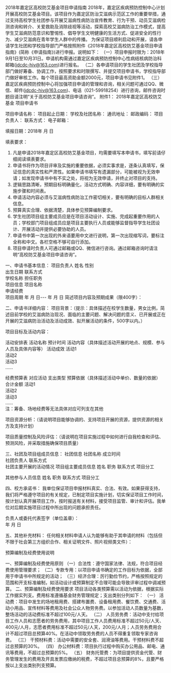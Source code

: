 2018年嘉定区高校防艾基金项目申请指南
2018年，嘉定区疾病预防控制中心计划开展高校防艾基金项目。该项目作为嘉定区防治艾滋病示范区工作的重要举措，通过支持高校学生社团参与开展艾滋病性病防治宣传教育、行为干预、动员艾滋病检测咨询和转介、关爱救助及消除歧视等活动，探索高校艾滋病防治工作模式，提高学生艾滋病防范意识和警惕性、倡导学生文明健康的生活方式、促进安全的性行为、减少艾滋病在青年学生人群中的传播。
为保证项目顺利启动和开展，请各申请学生社团和学校指导部门严格按照附件《2018年嘉定区高校防艾基金项目申请指南》(简称《申请指南》)进行申报。说明如下：
（一）项目申报时限为：2018年9月1日至10月31日。申请机构需通过嘉定区疾病预防控制中心性病结核病防治科邮箱(jdcdc-hiv@163.com)进行报名。
（二）各申请项目的学生社团及学校指导部门做好筹备、协调工作，按照要求和时限撰写、并提交项目申请书，学校指导部门做好审核工作。每个项目最高资助金额2000元，项目申请书见附件1。
（三）嘉定区疾病预防控制中心将加强项目申请的管理和咨询，相关问题可通过QQ、微信、邮件(jdcdc-hiv@163.com)、电话（021-59918254）进行咨询，邮件咨询时题目请注明“关于高校防艾基金项目申请咨询”。
附件1：
2018年嘉定区高校防艾基金
项目申请书


项目申请名称：
项目起止日期：
学校及社团名称：
通讯地址：
邮政编码：
项目负责人：
联系方式：
电子邮箱：









填报日期：2018年    月    日

填表要求：
1.	凡是申请2018年嘉定区高校防艾基金项目，均需要填写本申请书，填写前请仔细阅读填表要求。
2.	申请书将作为项目评审及实施的重要依据，必须实事求是，逐条认真填写，保证信息的真实性和严肃性。如果申请书填写有遗漏部分，可能被视为无效申请；如发现申请书中有不实之处，将视为无效申请，并终止对项目的支持。
3.	逻辑思路清晰，预期目标明确量化，活动方式明确、内容详细，要有明确的实施步骤和时间表。
4.	申请活动内容必须与艾滋病性病防治工作密切相关，要有明确的目标人群相关信息。
5.	预算真实合理、依据清楚，具体参见预算编制要求。
6.	学生社团项目组主要成员应是在项目活动设计、实施、完成起重要作用的人员；学校部门项目组成员应是项目主要执行人员或能够监督指导学生社团设计、开展活动并提供必要协助的人员。
7.	申请书中第一次出现的外来语要用中文进行说明，第一次出现缩写词，要标注全称和中文。各栏空格不够可自行添加。
8.	项目申请时负责人可通过邮箱或QQ、微信进行咨询。通过邮箱咨询时请注明“高校防艾基金项目申请咨询”。


一、申请书基本信息：
项目负责人	姓名		性别	
	出生日期		联系方式	
	学校名称		担任职务	
项目信息	项目名称	
	申请经费	
	项目周期	年  月  日---    年  月  日 
	简述项目内容及预期成果（限400字）：














二、申请书详细内容：
项目背景：（提示：具体描述在校学生数量，男女比例，简述目前学校的艾滋病防治现况、面临的主要问题、解决问题的意义、已开展或正在开展的艾滋病防治活动及活动成效、拟开展活动的条件，500字以内。）







项目目标及活动内容：





活动安排表
活动名称	预计时间	活动内容（具体描述活动开展的地点、规模、参与人员及具体内容等）	活动成效
活动1			
活动2			
活动3			
……			

经费预算表
对应活动	支出类型	预算依据（具体描述活动中单价、数量的依据）	合计金额
活动1			
活动2			
活动3			
……			
注：筹备、场地经费等无法具体对应可列支在其他

项目资源分析：（请说明项目能够协调的、支持项目开展的资源，提供资源的相关方及支持计划）


项目质量控制及风险评估：（请说明在项目实施过程中如何进行自我检查和评估、预测风险，并采取措施确保项目质量）



三、社团及项目组成员信息：
社团信息	社团名称		成立时间	
	社团负责人		联系方式	
	社团主要开展的活动情况	
项目组主要成员信息	姓名	职务	联系方式	项目分工
				
				
				
				
其他参与人员信息	姓名	职务	联系方式	项目分工
				
				
				
				




四、校方承诺书：
我单位保证项目申报材料真实、合法、有效。如果获得支持，我们将严格遵守项目的有关规定，已制定项目实施计划，切实保证项目工作时间，按计划认真开展项目工作，按时报送有关材料，接受项目监管、审计和评估。我单位对后期实施项目过程中所出现的问题承担责任。

负责人或委托代表签字（单位盖章）：                                  
年  月  日

五、其他补充材料： 
任何相关材料申请人认为能够有助于其申请的材料（包括但不限于社会第三方组织合作、相关证明文件、照片视频类文件）： 



预算编制及经费使用说明

一、预算编制及经费使用原则
（一）合法性：遵守国家法律、法规，符合项目经费使用管理要求；
（二）专款专用：以项目申请书确定的工作目标为依据，全部用于申请书中所规定的活动；
（三）经济合理：厉行勤俭节约，严格按照规定的范围和开支标准编制，如活动设计或预算制定不合理可能会导致评审过程中调减预算。
二、预算编制及经费使用要求
项目活动各类预算需以活动为依据，根据实际工作据实列支。费用标准遵循基金财务管理规定；支出类别分列如下：
（一） 活动费：项目中发生的场地租用费、搭建布置费、设备租用费、餐饮费、交通费、活动小用品、宣传材料等费用及社会公众人物劳务费。以参加活动人员数量为基数，整场活动的活动费标准不超过100元/人天。
（二） 人员劳务费：活动中支付给项目工作人员和志愿者的劳务费用，其中项目工作人员费用标准不超过50元/人天、400元/人月，志愿者费用标准不超过50元/人天，200元/人月；人员劳务费用合计不超过项目总预算40%。在活动中领取劳务费的人员不得重复领取专家咨询费。
（三） 干预材料费：活动中需要的安全套、润滑油等费用。干预材料费不超过总预算的30%。
（四） 办公材料费：项目执行过程中购买办公用品、邮电、通讯等费用，不超过总预算的5%。
（五） 财务托管费：为项目提供资金代管、财务管理发生的费用及开具发票应缴纳的税费，不超过项目总预算的8%，且要严格按以上支出类别列支预算。
